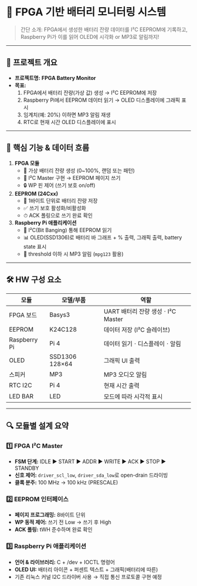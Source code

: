 # 🎯 FPGA 기반 배터리 모니터링 시스템

> 간단 소개: FPGA에서 생성한 배터리 잔량 데이터를 I²C EEPROM에 기록하고, Raspberry Pi가 이를 읽어 OLED에 시각화 or  MP3로 알림까지!
> 

---

## 📌 프로젝트 개요

- **프로젝트명:** **FPGA Battery Monitor**
- **목표:**
    1. FPGA에서 배터리 잔량(가상 값) 생성 → I²C EEPROM에 저장
    2. Raspberry Pi에서 EEPROM 데이터 읽기 → OLED 디스플레이에 그래픽 표시
    3. 임계치(예: 20%) 이하면 MP3 알림 재생
    4. RTC로 현재 시간 OLED 디스플레이에 표시

---

## 🔧 핵심 기능 & 데이터 흐름

1. **FPGA 모듈**
    - 🔄 가상 배터리 잔량 생성 (0~100%, 랜덤 또는 패턴)
    - 📶 I²C Master 구현 → EEPROM 페이지 쓰기
    - 🔒 WP 핀 제어 (쓰기 보호 on/off)
2. **EEPROM (24Cxx)**
    - 💾 1바이트 단위로 배터리 잔량 저장
    - ✅ 쓰기 보호 활성화/비활성화
    - ⏱ ACK 폴링으로 쓰기 완료 확인
3. **Raspberry Pi 애플리케이션**
    - 📡 I²C(Bit Banging) 통해 EEPROM 읽기
    - 📊 OLED(SSD1306)로 배터리 바 그래프 + % 출력, 그래픽 출력, battery state 표시
    - 🎵 threshold 이하 시 MP3 알림 (`mpg123` 활용)

---

## 🛠️ HW 구성 요소

| 모듈 | 모델/부품 | 역할 |
| --- | --- | --- |
| FPGA 보드 | Basys3  | UART 배터리 잔량 생성ㆍI²C Master |
| EEPROM | K24C128 | 데이터 저장 (I²C 슬레이브) |
| Raspberry Pi | Pi 4 | 데이터 읽기ㆍ디스플레이ㆍ알림 |
| OLED | SSD1306 128×64 | 그래픽 UI 출력 |
| 스피커 | MP3 | MP3 오디오 알림 |
| RTC I2C | Pi 4 | 현재 시간 출력 |
| LED BAR | LED | 모드에 따라 시각적 표시 |

---

## 🔍 모듈별 설계 요약

### 1️⃣ FPGA I²C Master

- **FSM 단계:** IDLE ▶ START ▶ ADDR ▶ WRITE ▶ ACK ▶ STOP ▶ STANDBY
- **신호 제어:** `driver_scl_low`, `driver_sda_low`로 open-drain 드라이빙
- **클록 분주:** 100 MHz → 100 kHz (PRESCALE)

### 2️⃣ EEPROM 인터페이스

- **페이지 프로그래밍:** 8바이트 단위
- **WP 동적 제어:** 쓰기 전 Low → 쓰기 후 High
- **ACK 폴링:** t‎WH 준수하며 완료 확인

### 3️⃣ Raspberry Pi 애플리케이션

- **언어 & 라이브러리:** C + /dev + IOCTL 명령어
- **OLED UI:** 배터리 아이콘 + 퍼센트 텍스트 + 그래픽(배터리에 따른)
- 기존 리눅스 커널 I2C 드라이버 사용 → 직접 통신 프로토콜 구현 예정
